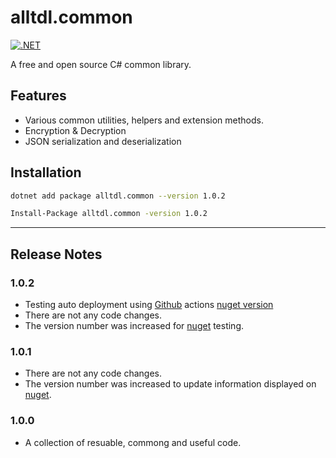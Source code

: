 # alltdl.common

[![.NET](https://github.com/Lewis-Fam/alltdl.common/actions/workflows/dotnet.yml/badge.svg?branch=master)](https://github.com/Lewis-Fam/alltdl.common/actions/workflows/dotnet.yml)

A free and open source C# common library.

## Features

- Various common utilities, helpers and extension methods.
- Encryption & Decryption
- JSON serialization and deserialization

## Installation

```sh
dotnet add package alltdl.common --version 1.0.2
```

```sh
Install-Package alltdl.common -version 1.0.2
```

---

## Release Notes

### 1.0.2

- Testing auto deployment using [Github] actions [nuget version]
- There are not any code changes.
- The version number was increased for [nuget] testing.

### 1.0.1

- There are not any code changes.
- The version number was increased to update information displayed on [nuget].

### 1.0.0

- A collection of resuable, commong and useful code.

[nuget]: <https://www.nuget.org/packages/alltdl.common/> "Nuget.org"
[nuget version]: <https://www.nuget.org/packages/alltdl.common/#versions-body-tab> "nuget.org Version"
[github]: <https://github.com/Lewis-Fam/alltdl.common> "Public Repository"